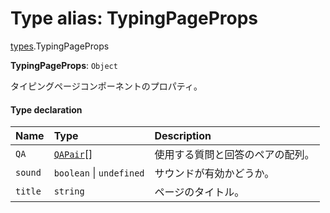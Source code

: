 # Type alias: TypingPageProps

[types](../modules/types.md).TypingPageProps

 **TypingPageProps**: `Object`

タイピングページコンポーネントのプロパティ。

#### Type declaration

| Name | Type | Description |
| :------ | :------ | :------ |
| `QA` | [`QAPair`](../interfaces/types.QAPair.md)[] | 使用する質問と回答のペアの配列。 |
| `sound` | `boolean` \| `undefined` | サウンドが有効かどうか。 |
| `title` | `string` | ページのタイトル。 |
